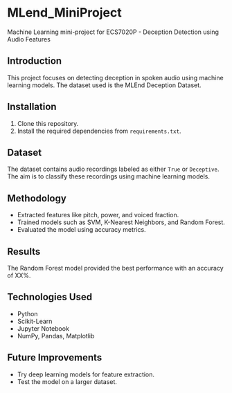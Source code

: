 # MLend_MiniProject
Machine Learning mini-project for ECS7020P - Deception Detection using Audio Features

## Introduction
This project focuses on detecting deception in spoken audio using machine learning models. The dataset used is the MLEnd Deception Dataset.

## Installation
1. Clone this repository.
2. Install the required dependencies from `requirements.txt`.

## Dataset
The dataset contains audio recordings labeled as either `True` or `Deceptive`. The aim is to classify these recordings using machine learning models.

## Methodology
- Extracted features like pitch, power, and voiced fraction.
- Trained models such as SVM, K-Nearest Neighbors, and Random Forest.
- Evaluated the model using accuracy metrics.

## Results
The Random Forest model provided the best performance with an accuracy of XX%.

## Technologies Used
- Python
- Scikit-Learn
- Jupyter Notebook
- NumPy, Pandas, Matplotlib

## Future Improvements
- Try deep learning models for feature extraction.
- Test the model on a larger dataset.

